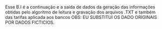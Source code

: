 Esse B.I é a continuação e a saída de dados da geração das informações obtidas pelo algoritmo de leitura e gravação dos arquivos .TXT e também das tarifas aplicada aos bancos
OBS: EU SUBSTITUI OS DADO ORIGINAIS POR DADOS FICTICIOS.
